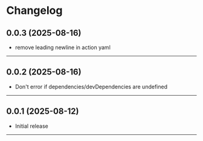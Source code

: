 # Changelog

## 0.0.3 (2025-08-16)

- remove leading newline in action yaml

---

## 0.0.2 (2025-08-16)

- Don't error if dependencies/devDependencies are undefined

---

## 0.0.1 (2025-08-12)

- Initial release

---
